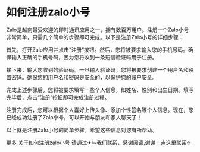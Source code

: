 # 如何注册zalo小号

Zalo是越南最受欢迎的即时通讯应用之一，拥有数百万用户。注册一个Zalo小号非常简单，只需几个简单的步骤即可完成。以下是注册Zalo小号的详细步骤：

首先，打开Zalo应用并点击“注册”按钮。然后，您将被要求输入您的手机号码。确保输入正确的手机号码，因为您将收到一条短信验证码用于注册。

接下来，输入您收到的验证码。一旦输入验证码，您将被要求创建一个用户名和设置密码。确保您的用户名和密码是安全的，以保护您的账户安全。

完成上述步骤后，您将被要求填写一些个人信息，如姓名、性别和出生日期。填写完毕后，点击“注册”按钮即可完成注册过程。

注册完成后，您可以根据个人喜好上传头像、添加个性签名等个人信息。现在，您已经成功注册了Zalo小号，可以开始与朋友和家人聊天了！

以上就是注册Zalo小号的简单步骤。希望这些信息对您有所帮助。

更多 关于如何注册zalo小号 请通过✈与我们联系，感谢阅读,谢谢！[点这里联系✈](https://w.k02.cc)